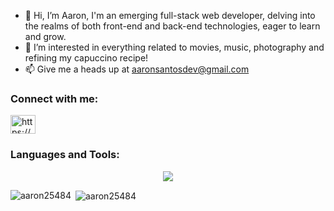 - 👋 Hi, I’m Aaron,  I'm an emerging full-stack web developer, delving into the realms of both front-end and back-end technologies, eager to learn and grow.
- 👀 I’m interested in everything related to movies, music, photography and refining my capuccino recipe!
- 📫 Give me a heads up at aaronsantosdev@gmail.com

  
<h3 align="left">Connect with me:</h3>
<p align="left">
<a href="https://www.linkedin.com/in/aarondelossantos/" target="blank"><img align="center" src="https://raw.githubusercontent.com/rahuldkjain/github-profile-readme-generator/master/src/images/icons/Social/linked-in-alt.svg" alt="https://www.linkedin.com/in/lucasriestra/" height="30" width="40" /></a>
</p>

<h3 align="left">Languages and Tools:</h3>
<p align="center">
  <a href="https://skillicons.dev">
   <img src="https://skillicons.dev/icons?i=html,css,js,typescript,react,vite,tailwind,bootstrap,nodejs,express,mongodb,postgres,git,github,nextjs,prisma,vercel,jenkins,jest,ps,postman&perline=7" />
  </a>
</p>

<p><img align="left" src="https://github-readme-stats.vercel.app/api/top-langs?username=aaron25484&theme=github_dark_dimmed&show_icons=true&locale=en&layout=compact" alt="aaron25484" /></p>

<p>&nbsp;<img align="center" src="https://github-readme-stats.vercel.app/api?username=aaron25484&theme=github_dark_dimmed&show_icons=true&locale=en" alt="aaron25484" /></p>

<!---
aaron25484/aaron25484 is a ✨ special ✨ repository because its `README.md` (this file) appears on your GitHub profile.
You can click the Preview link to take a look at your changes.
--->


